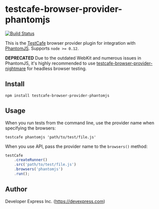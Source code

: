 # testcafe-browser-provider-phantomjs
[![Build Status](https://travis-ci.org/DevExpress/testcafe-browser-provider-phantomjs.svg)](https://travis-ci.org/DevExpress/testcafe-browser-provider-phantomjs)

This is the [TestCafe](http://devexpress.github.io/testcafe) browser provider plugin for integration with [PhantomJS](http://phantomjs.org/). Supports `node >= 0.12`.

**DEPRECATED** Due to the outdated WebKit and numerous issues in PhantomJS, it's highly recommended to use 
[testcafe-browser-provider-nightmare](https://www.npmjs.com/package/testcafe-browser-provider-nightmare) for headless browser testing.

## Install

```
npm install testcafe-browser-provider-phantomjs
```

## Usage

When you run tests from the command line, use the provider name when specifying the browsers:

```
testcafe phantomjs 'path/to/test/file.js'
```


When you use API, pass the provider name to the `browsers()` method:

```js
testCafe
    .createRunner()
    .src('path/to/test/file.js')
    .browsers('phantomjs')
    .run();
```

## Author
Developer Express Inc. (https://devexpress.com)
